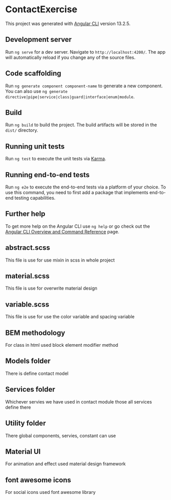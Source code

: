 # ContactExercise

This project was generated with [Angular CLI](https://github.com/angular/angular-cli) version 13.2.5.

## Development server

Run `ng serve` for a dev server. Navigate to `http://localhost:4200/`. The app will automatically reload if you change any of the source files.

## Code scaffolding

Run `ng generate component component-name` to generate a new component. You can also use `ng generate directive|pipe|service|class|guard|interface|enum|module`.

## Build

Run `ng build` to build the project. The build artifacts will be stored in the `dist/` directory.

## Running unit tests

Run `ng test` to execute the unit tests via [Karma](https://karma-runner.github.io).

## Running end-to-end tests

Run `ng e2e` to execute the end-to-end tests via a platform of your choice. To use this command, you need to first add a package that implements end-to-end testing capabilities.

## Further help

To get more help on the Angular CLI use `ng help` or go check out the [Angular CLI Overview and Command Reference](https://angular.io/cli) page.

## abstract.scss
This file is use for use mixin in scss in whole project

## material.scss
This file is use for overwrite material design

## variable.scss
This file is use for use the color variable and spacing variable

## BEM methodology
For class in html used block element modifier method

## Models folder
There is define contact model

## Services folder
Whichever servies we have used in contact module those all services define there

## Utility folder
There global components, servies, constant can use

## Material UI
For animation and effect used material design framework

## font awesome icons
For social icons used font awesome library